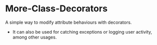 # More-Class-Decorators
A simple way to modify attribute behaviours with decorators.
* It can also be used for catching exceptions or logging user activity, among other usages.
